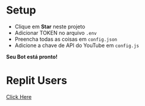 # Setup
- Clique em **Star** neste projeto
- Adicionar TOKEN no arquivo `.env`
- Preencha todas as coisas em `config.json`
- Adicione a chave de API do YouTube em `config.js`

**Seu Bot está pronto!**


# Replit Users 

[Click Here](https://github.com/Saddam171?tab=repositories) 
